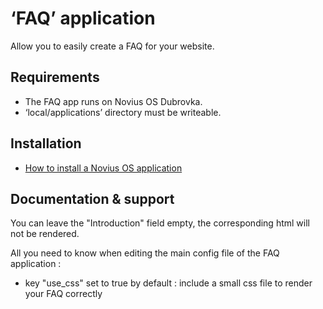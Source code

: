 # ‘FAQ’ application

Allow you to easily create a FAQ for your website.

## Requirements

* The FAQ app runs on Novius OS Dubrovka.
* ‘local/applications’ directory must be writeable.

## Installation

* [How to install a Novius OS application](http://community.novius-os.org/how-to-install-a-nos-app.html)

## Documentation & support

You can leave the "Introduction" field empty, the corresponding html will not be rendered.

All you need to know when editing the main config file of the FAQ application :
* key "use_css" set to true by default : include a small css file to render your FAQ correctly